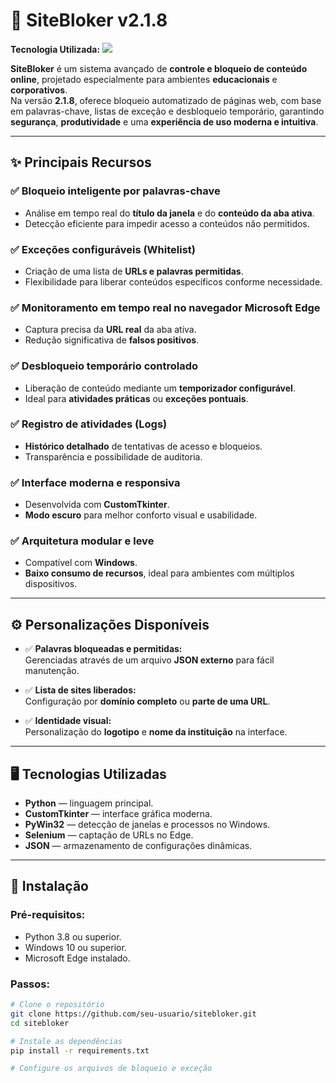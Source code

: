 # 🚫 SiteBloker v2.1.8
**Tecnologia Utilizada:** <img src="https://img.shields.io/badge/Python-3776AB?style=for-the-badge&logo=python&logoColor=white"/>

**SiteBloker** é um sistema avançado de **controle e bloqueio de conteúdo online**, projetado especialmente para ambientes **educacionais** e **corporativos**.  
Na versão **2.1.8**, oferece bloqueio automatizado de páginas web, com base em palavras-chave, listas de exceção e desbloqueio temporário, garantindo **segurança**, **produtividade** e uma **experiência de uso moderna e intuitiva**.

---

## ✨ Principais Recursos

### ✅ Bloqueio inteligente por palavras-chave
- Análise em tempo real do **título da janela** e do **conteúdo da aba ativa**.
- Detecção eficiente para impedir acesso a conteúdos não permitidos.

### ✅ Exceções configuráveis (Whitelist)
- Criação de uma lista de **URLs e palavras permitidas**.
- Flexibilidade para liberar conteúdos específicos conforme necessidade.

### ✅ Monitoramento em tempo real no navegador Microsoft Edge
- Captura precisa da **URL real** da aba ativa.
- Redução significativa de **falsos positivos**.

### ✅ Desbloqueio temporário controlado
- Liberação de conteúdo mediante um **temporizador configurável**.
- Ideal para **atividades práticas** ou **exceções pontuais**.

### ✅ Registro de atividades (Logs)
- **Histórico detalhado** de tentativas de acesso e bloqueios.
- Transparência e possibilidade de auditoria.

### ✅ Interface moderna e responsiva
- Desenvolvida com **CustomTkinter**.
- **Modo escuro** para melhor conforto visual e usabilidade.

### ✅ Arquitetura modular e leve
- Compatível com **Windows**.
- **Baixo consumo de recursos**, ideal para ambientes com múltiplos dispositivos.

---

## ⚙️ Personalizações Disponíveis

- ✅ **Palavras bloqueadas e permitidas:**  
  Gerenciadas através de um arquivo **JSON externo** para fácil manutenção.

- ✅ **Lista de sites liberados:**  
  Configuração por **domínio completo** ou **parte de uma URL**.

- ✅ **Identidade visual:**  
  Personalização do **logotipo** e **nome da instituição** na interface.

---

## 🖥️ Tecnologias Utilizadas

- **Python** — linguagem principal.
- **CustomTkinter** — interface gráfica moderna.
- **PyWin32** — detecção de janelas e processos no Windows.
- **Selenium** — captação de URLs no Edge.
- **JSON** — armazenamento de configurações dinâmicas.

---

## 🚀 Instalação

### Pré-requisitos:
- Python 3.8 ou superior.
- Windows 10 ou superior.
- Microsoft Edge instalado.

### Passos:

```bash
# Clone o repositório
git clone https://github.com/seu-usuario/sitebloker.git
cd sitebloker

# Instale as dependências
pip install -r requirements.txt

# Configure os arquivos de bloqueio e exceção

